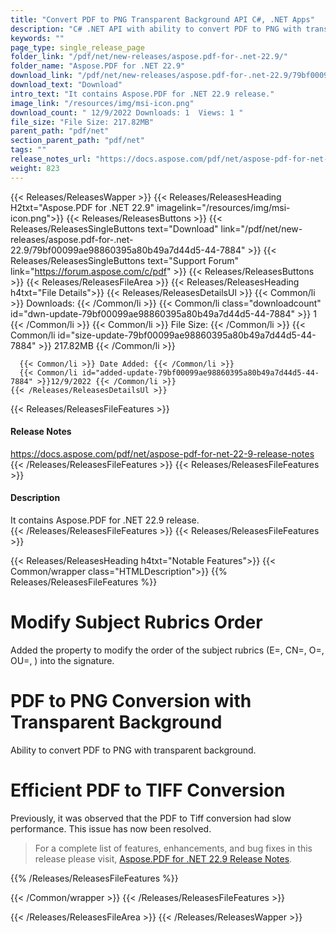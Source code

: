 ```yaml
---
title: "Convert PDF to PNG Transparent Background API C#, .NET Apps"
description: "C# .NET API with ability to convert PDF to PNG with transparent background, efficient PDF to TIFF conversion, new API property to modify subject rubrics order."
keywords: ""
page_type: single_release_page
folder_link: "/pdf/net/new-releases/aspose.pdf-for-.net-22.9/"
folder_name: "Aspose.PDF for .NET 22.9"
download_link: "/pdf/net/new-releases/aspose.pdf-for-.net-22.9/79bf00099ae98860395a80b49a7d44d5-44-7884"
download_text: "Download"
intro_text: "It contains Aspose.PDF for .NET 22.9 release."
image_link: "/resources/img/msi-icon.png"
download_count: " 12/9/2022 Downloads: 1  Views: 1 "
file_size: "File Size: 217.82MB"
parent_path: "pdf/net"
section_parent_path: "pdf/net"
tags: ""
release_notes_url: "https://docs.aspose.com/pdf/net/aspose-pdf-for-net-22-9-release-notes"
weight: 823
---
```


{{< Releases/ReleasesWapper >}}
  {{< Releases/ReleasesHeading H2txt="Aspose.PDF for .NET 22.9" imagelink="/resources/img/msi-icon.png">}}
  {{< Releases/ReleasesButtons >}}
    {{< Releases/ReleasesSingleButtons text="Download" link="/pdf/net/new-releases/aspose.pdf-for-.net-22.9/79bf00099ae98860395a80b49a7d44d5-44-7884" >}}
    {{< Releases/ReleasesSingleButtons text="Support Forum" link="https://forum.aspose.com/c/pdf" >}}
  {{< Releases/ReleasesButtons >}}
  {{< Releases/ReleasesFileArea >}}
    {{< Releases/ReleasesHeading h4txt="File Details">}}
    {{< Releases/ReleasesDetailsUl >}}
      {{< Common/li >}} Downloads: {{< /Common/li >}}
      {{< Common/li class="downloadcount" id="dwn-update-79bf00099ae98860395a80b49a7d44d5-44-7884" >}} 1 {{< /Common/li >}}
      {{< Common/li >}} File Size: {{< /Common/li >}}
      {{< Common/li id="size-update-79bf00099ae98860395a80b49a7d44d5-44-7884" >}} 217.82MB {{< /Common/li >}}

      {{< Common/li >}} Date Added: {{< /Common/li >}}
      {{< Common/li id="added-update-79bf00099ae98860395a80b49a7d44d5-44-7884" >}}12/9/2022 {{< /Common/li >}}
    {{< /Releases/ReleasesDetailsUl >}}

  {{< Releases/ReleasesFileFeatures >}}
      <h4>Release Notes</h4><div><a href='https://docs.aspose.com/pdf/net/aspose-pdf-for-net-22-9-release-notes'>https://docs.aspose.com/pdf/net/aspose-pdf-for-net-22-9-release-notes</a></div>
  {{< /Releases/ReleasesFileFeatures >}}
  {{< Releases/ReleasesFileFeatures >}}
      <h4>Description</h4><div class="HTMLDescription">It contains Aspose.PDF for .NET 22.9 release.</div>
  {{< /Releases/ReleasesFileFeatures >}}
  {{< Releases/ReleasesFileFeatures >}}

{{< Releases/ReleasesHeading h4txt="Notable Features">}}
{{< Common/wrapper class="HTMLDescription">}}
{{% Releases/ReleasesFileFeatures %}}

# Modify Subject Rubrics Order

Added the property to modify the order of the subject rubrics (E=, CN=, O=, OU=, ) into the signature.

# PDF to PNG Conversion with Transparent Background

Ability to convert PDF to PNG with transparent background.

# Efficient PDF to TIFF Conversion

Previously, it was observed that the PDF to Tiff conversion had slow performance. This issue has now been resolved.

> For a complete list of features, enhancements, and bug fixes in this release please visit, [Aspose.PDF for .NET 22.9 Release Notes](https://docs.aspose.com/pdf/net/aspose-pdf-for-net-22-9-release-notes/).

{{% /Releases/ReleasesFileFeatures %}}

{{< /Common/wrapper >}}
{{< /Releases/ReleasesFileFeatures >}}

{{< /Releases/ReleasesFileArea >}}
{{< /Releases/ReleasesWapper >}}

